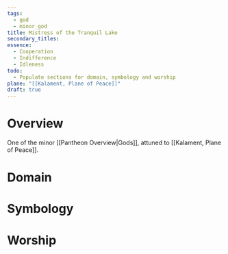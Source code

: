 ```yaml
---
tags:
  - god
  - minor_god
title: Mistress of the Tranquil Lake
secondary_titles: 
essence:
  - Cooperation
  - Indifference
  - Idleness
todo:
  - Populate sections for domain, symbology and worship
plane: "[[Kalament, Plane of Peace]]"
draft: true
---
```

# Overview
One of the minor [[Pantheon Overview|Gods]], attuned to [[Kalament, Plane of Peace]].
# Domain

# Symbology

# Worship
